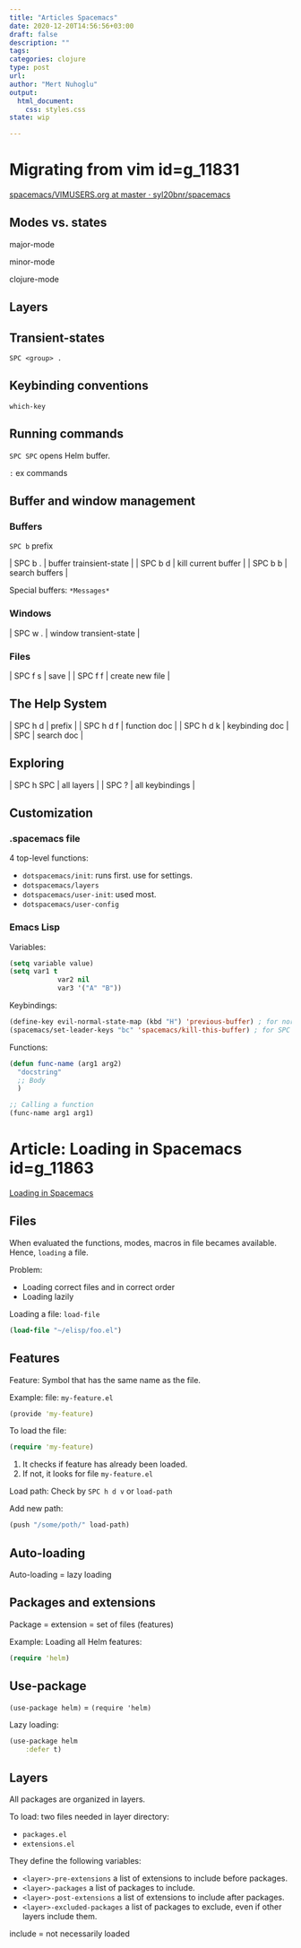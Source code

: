 ```yaml
--- 
title: "Articles Spacemacs"
date: 2020-12-20T14:56:56+03:00
draft: false
description: ""
tags:
categories: clojure
type: post
url:
author: "Mert Nuhoglu"
output:
  html_document:
    css: styles.css
state: wip

---
```


# Migrating from vim id=g_11831

[spacemacs/VIMUSERS.org at master · syl20bnr/spacemacs](https://github.com/syl20bnr/spacemacs/blob/master/doc/VIMUSERS.org)

## Modes vs. states

major-mode

minor-mode

clojure-mode

## Layers

## Transient-states

`SPC <group> .`

## Keybinding conventions

`which-key`

## Running commands

`SPC SPC` opens Helm buffer.

`:` ex commands

## Buffer and window management

### Buffers

`SPC b` prefix

  | SPC b .   | buffer trainsient-state |
  | SPC b d   | kill current buffer     |
  | SPC b b   | search buffers          |
	
Special buffers: `*Messages*`

### Windows

  | SPC w .   | window transient-state  |

### Files

  | SPC f s   | save                    |
  | SPC f f   | create new file         |

## The Help System

  | SPC h d   | prefix                  |
  | SPC h d f | function doc            |
  | SPC h d k | keybinding doc          |
  | SPC <f1>  | search doc              |

## Exploring

  | SPC h SPC | all layers              |
  | SPC ?     | all keybindings         |

## Customization

### .spacemacs file

4 top-level functions:

- `dotspacemacs/init`: runs first. use for settings.
- `dotspacemacs/layers`
- `dotspacemacs/user-init`: used most.
- `dotspacemacs/user-config`

### Emacs Lisp

Variables:

```lisp
(setq variable value)
(setq var1 t
			var2 nil
			var3 '("A" "B"))
```

Keybindings:

```lisp
(define-key evil-normal-state-map (kbd "H") 'previous-buffer) ; for normal mode
(spacemacs/set-leader-keys "bc" 'spacemacs/kill-this-buffer) ; for SPC prefix
```

Functions:

```lisp
(defun func-name (arg1 arg2)
  "docstring"
  ;; Body
  )

;; Calling a function
(func-name arg1 arg1)
```


# Article: Loading in Spacemacs id=g_11863

[Loading in Spacemacs](https://gist.github.com/TheBB/367096660b203952c162)

## Files

When evaluated the functions, modes, macros in file becames available. Hence, `loading` a file.

Problem: 

- Loading correct files and in correct order
- Loading lazily

Loading a file: `load-file`

```clj
(load-file "~/elisp/foo.el")
```

## Features

Feature: Symbol that has the same name as the file.

Example: file: `my-feature.el`

```clj
(provide 'my-feature)
```

To load the file:

```clj
(require 'my-feature)
```

01. It checks if feature has already been loaded.
02. If not, it looks for file `my-feature.el`

Load path: Check by `SPC h d v` or `load-path`

Add new path:

```clj
(push "/some/poth/" load-path)
```

## Auto-loading

Auto-loading = lazy loading

## Packages and extensions

Package = extension = set of files (features)

Example: Loading all Helm features:

```clj
(require 'helm)
```

## Use-package

`(use-package helm)` = `(require 'helm)`

Lazy loading: 

```clj
(use-package helm
	:defer t)
```

## Layers

All packages are organized in layers. 

To load: two files needed in layer directory: 

- `packages.el`
- `extensions.el`

They define the following variables:

- `<layer>-pre-extensions`
a list of extensions to include before packages.
- `<layer>-packages`
a list of packages to include.
- `<layer>-post-extensions`
a list of extensions to include after packages.
- `<layer>-excluded-packages`
a list of packages to exclude, even if other layers include them.

include = not necessarily loaded


